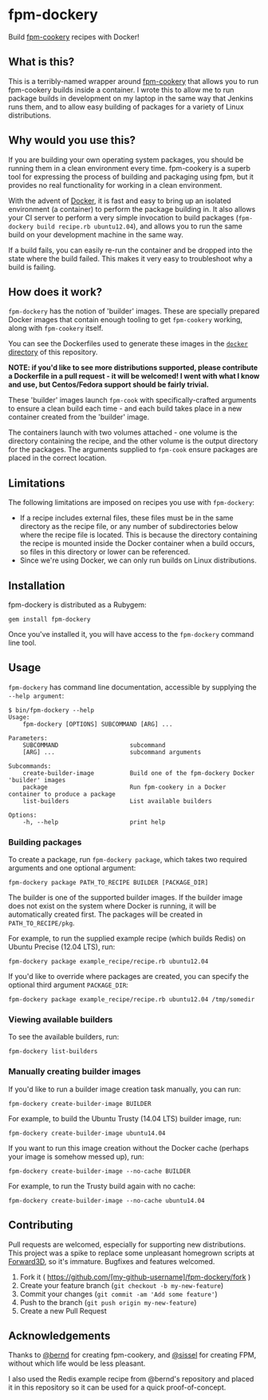 # fpm-dockery

Build [fpm-cookery](https://github.com/forward3d/fpm-cookery) recipes with Docker!

## What is this?

This is a terribly-named wrapper around [fpm-cookery](https://github.com/forward3d/fpm-cookery) 
that allows you to run fpm-cookery builds inside a container. I wrote this to allow me to run package builds 
in development on my laptop in the same way that Jenkins runs them, and to allow easy building of packages 
for a variety of Linux distributions.

## Why would you use this?

If you are building your own operating system packages, you should be running them in a clean
environment every time. fpm-cookery is a superb tool for expressing the process of building and packaging
using fpm, but it provides no real functionality for working in a clean environment.

With the advent of [Docker](https://www.docker.com/), it is fast and easy to bring up an isolated 
environment (a container) to perform the package building in. It also allows your CI server to perform 
a very simple invocation to build packages (`fpm-dockery build recipe.rb ubuntu12.04`), and allows you 
to run the same build on your development machine in the same way.

If a build fails, you can easily re-run the container and be dropped into the state where the build failed.
This makes it very easy to troubleshoot why a build is failing.

## How does it work?

`fpm-dockery` has the notion of 'builder' images. These are specially prepared Docker images that 
contain enough tooling to get `fpm-cookery` working, along with `fpm-cookery` itself.

You can see the Dockerfiles used to generate these images in the 
[`docker` directory](https://github.com/andytinycat/fpm-dockery/tree/master/docker) of this
repository.

__NOTE: if you'd like to see more distributions supported, please contribute a Dockerfile in
a pull request - it will be welcomed! I went with what I know and use, but Centos/Fedora support should
be fairly trivial.__

These 'builder' images launch `fpm-cook` with specifically-crafted arguments to ensure a clean
build each time - and each build takes place in a new container created from the 'builder' image.

The containers launch with two volumes attached - one volume is the directory containing the recipe,
and the other volume is the output directory for the packages. The arguments supplied to `fpm-cook`
ensure packages are placed in the correct location.

## Limitations

The following limitations are imposed on recipes you use with `fpm-dockery`:

  * If a recipe includes external files, these files must be in the same directory
    as the recipe file, or any number of subdirectories below where the recipe file is located.
    This is because the directory containing the recipe is mounted inside the Docker container
    when a build occurs, so files in this directory or lower can be referenced.
  * Since we're using Docker, we can only run builds on Linux distributions.

## Installation

fpm-dockery is distributed as a Rubygem:

`gem install fpm-dockery`

Once you've installed it, you will have access to the `fpm-dockery` command line tool.

## Usage

`fpm-dockery` has command line documentation, accessible by supplying the `--help argument`:

    $ bin/fpm-dockery --help
    Usage:
        fpm-dockery [OPTIONS] SUBCOMMAND [ARG] ...
    
    Parameters:
        SUBCOMMAND                    subcommand
        [ARG] ...                     subcommand arguments
    
    Subcommands:
        create-builder-image          Build one of the fpm-dockery Docker 'builder' images
        package                       Run fpm-cookery in a Docker container to produce a package
        list-builders                 List available builders
    
    Options:
        -h, --help                    print help

### Building packages

To create a package, run `fpm-dockery package`, which takes two required arguments and one
optional argument:

    fpm-dockery package PATH_TO_RECIPE BUILDER [PACKAGE_DIR]

The builder is one of the supported builder images. If the builder image does not exist on the 
system where Docker is running, it will be automatically created first. The packages will be
created in `PATH_TO_RECIPE/pkg`.

For example, to run the supplied example recipe (which builds Redis) on Ubuntu Precise (12.04 LTS), run:

    fpm-dockery package example_recipe/recipe.rb ubuntu12.04

If you'd like to override where packages are created, you can specify the optional third
argument `PACKAGE_DIR`:

    fpm-dockery package example_recipe/recipe.rb ubuntu12.04 /tmp/somedir


### Viewing available builders

To see the available builders, run:

    fpm-dockery list-builders

### Manually creating builder images

If you'd like to run a builder image creation task manually, you can run:

    fpm-dockery create-builder-image BUILDER

For example, to build the Ubuntu Trusty (14.04 LTS) builder image, run:

    fpm-dockery create-builder-image ubuntu14.04

If you want to run this image creation without the Docker cache (perhaps your image is somehow
messed up), run:

    fpm-dockery create-builder-image --no-cache BUILDER

For example, to run the Trusty build again with no cache:

    fpm-dockery create-builder-image --no-cache ubuntu14.04

## Contributing

Pull requests are welcomed, especially for supporting new distributions. This project was a spike to replace
some unpleasant homegrown scripts at [Forward3D](https://github.com/forward3d), so it's immature. Bugfixes and features welcomed.

1. Fork it ( https://github.com/[my-github-username]/fpm-dockery/fork )
2. Create your feature branch (`git checkout -b my-new-feature`)
3. Commit your changes (`git commit -am 'Add some feature'`)
4. Push to the branch (`git push origin my-new-feature`)
5. Create a new Pull Request

## Acknowledgements

Thanks to [@bernd](https://github.com/bernd) for creating fpm-cookery, and [@sissel](https://github.com/jordansissel) 
for creating FPM, without which life would be less pleasant.

I also used the Redis example recipe from @bernd's repository and placed it in this repository so it can be used 
for a quick proof-of-concept.

